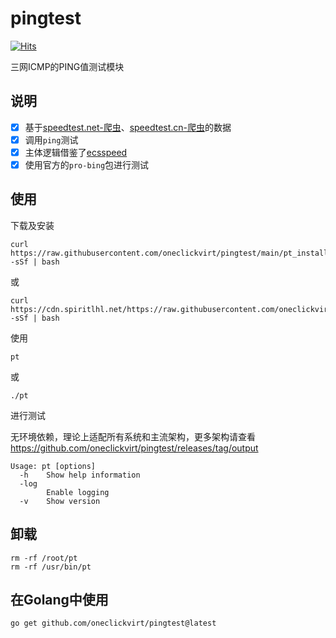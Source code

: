 # pingtest

[![Hits](https://hits.seeyoufarm.com/api/count/incr/badge.svg?url=https%3A%2F%2Fgithub.com%2Foneclickvirt%2Fpingtest&count_bg=%232EFFF8&title_bg=%23555555&icon=&icon_color=%23E7E7E7&title=hits&edge_flat=false)](https://www.spiritlhl.net)

三网ICMP的PING值测试模块

## 说明

- [x] 基于[speedtest.net-爬虫](https://github.com/spiritLHLS/speedtest.net-CN-ID)、[speedtest.cn-爬虫](https://github.com/spiritLHLS/speedtest.cn-CN-ID)的数据
- [x] 调用```ping```测试
- [x] 主体逻辑借鉴了[ecsspeed](https://github.com/spiritLHLS/ecsspeed)
- [x] 使用官方的```pro-bing```包进行测试

## 使用

下载及安装

```
curl https://raw.githubusercontent.com/oneclickvirt/pingtest/main/pt_install.sh -sSf | bash
```

或

```
curl https://cdn.spiritlhl.net/https://raw.githubusercontent.com/oneclickvirt/pingtest/main/pt_install.sh -sSf | bash
```

使用

```
pt
```

或

```
./pt
```

进行测试

无环境依赖，理论上适配所有系统和主流架构，更多架构请查看 https://github.com/oneclickvirt/pingtest/releases/tag/output

```
Usage: pt [options]
  -h    Show help information
  -log
        Enable logging
  -v    Show version
```

## 卸载

```
rm -rf /root/pt
rm -rf /usr/bin/pt
```

## 在Golang中使用

```
go get github.com/oneclickvirt/pingtest@latest
```
